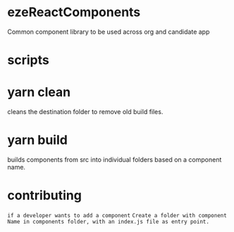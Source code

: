 # ezeReactComponents

Common component library to be used across org and candidate app

# scripts

# yarn clean

cleans the destination folder to remove old build files.

# yarn build

builds components from src into individual folders based on a component name.

# contributing

`if a developer wants to add a component` 
`Create a folder with component Name in components folder, with an index.js file as entry point.`

